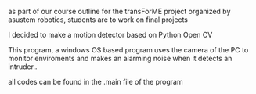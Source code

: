 as part of our course outline for the transForME project organized by asustem robotics,
students are to work on final projects

I decided to make a motion detector based on Python Open CV

This program, a windows OS  based program uses the camera of the PC to monitor enviroments and makes an alarming noise when it detects  an intruder..

all codes can be found in the .main file of the program 
